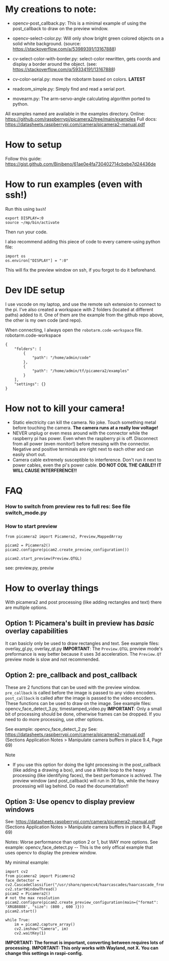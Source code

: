 # My creations to note: 
- opencv-post_callback.py: This is a minimal example of using the post_callback to draw on the preview window.
- opencv-select-color.py: Will only show bright green colored objects on a solid white background. (source: https://stackoverflow.com/a/53989391/13167888)
- cv-select-color-with-border.py: select-color rewritten, gets coords and display a border around the object. (see: https://stackoverflow.com/q/59334191/13167888)
- cv-color-serial.py: move the robotarm based on colors. **LATEST**

- readcom_simple.py: Simply find and read a serial port. 
- movearm.py: The arm-servo-angle calculating algorithm ported to python. 

All examples named are available in the examples directory. Online: https://github.com/raspberrypi/picamera2/tree/main/examples
Full docs: https://datasheets.raspberrypi.com/camera/picamera2-manual.pdf

# How to setup
Follow this guide: https://gist.github.com/Binibeno/61ae0e4fa730402714cbebe7d24436de

# How to run examples (even with ssh!)
Run this using `bash`!
```
export DISPLAY=:0 
source ~/mp/bin/activate
```
Then run your code.

I also recommend adding this piece of code to every camere-using python file:
```
import os
os.environ["DISPLAY"] = ":0"
```
This will fix the preview window on ssh, if you forgot to do it beforehand. 

# Dev IDE setup
I use vscode on my laptop, and use the remote ssh extension to connect to the pi.
I've also created a workspace with 2 folders (located at different paths) added to it. One of them are the example from the github repo above, the other is my own code (and repo).

When connecting, I always open the `robotarm.code-workspace` file.
robotarm.code-workspace
``` 
{
	"folders": [
		{
			"path": "/home/admin/code"
		},
		{
			"path": "/home/admin/tf/picamera2/examples"
		}
	],
	"settings": {}
}
```

# How not to kill your camera!
- Static electricity can kill the camera. No joke. Touch something metal before touching the camera. **The camera runs at a really low voltage!**
- NEVER unplug or even mess around with the connector while the raspberry pi has power. Even when the raspberry pi is off. Disconnect from all power (even monitor!) before messing with the connector. Negative and positive terminals are right next to each other and can easily short out.
- Camera cable extremely susceptible to interference. Don't run it next to power cables, even the pi's power cable. **DO NOT COIL THE CABLE!! IT WILL CAUSE INTERFERENCE!!**

# FAQ
### How to switch from preview res to full res: See file switch_mode.py

### How to start preview
```
from picamera2 import Picamera2, Preview,MappedArray

picam2 = Picamera2()
picam2.configure(picam2.create_preview_configuration())

picam2.start_preview(Preview.QTGL)
```
see: preview.py, previw

# How to overlay things
With picamera2 and post processing (like adding rectangles and text) there are multiple options. 

## Option 1: Picamera's built in preview has *basic* overlay capabilities
It can basicly only be used to draw rectangles and text.
See example files: overlay_gl.py, overlay_qt.py
**IMPORTANT**: The `Preview.QTGL` preview mode's preformance is way better because it uses 3d acceleration. The `Preview.QT` preview mode is slow and not recommended.

## Option 2: pre_callback and post_callback
These are 2 functions that can be used with the preview window. `pre_callback` is called before the image is passed to any video encoders. `post_callback` is called after the image is passed to the video encoders. These functions can be used to draw on the image. See example files: opencv_face_detect_3.py, timestamped_video.py
**IMPORTANT**: Only a small bit of processing should be done, otherwise frames can be dropped. If you need to do more processing, use other options. 

See example: opencv_face_detect_2.py
See: https://datasheets.raspberrypi.com/camera/picamera2-manual.pdf (Sections Application Notes > Manipulate camera buffers in place 9.4, Page 69)

Note
- If you use this option for doing the light processing in the post_callback (like adding a drawing a box), and use a While loop to the heavy processing (like identifying faces), the best perfomance is achived. The preview window (and post_callback) will run in 30 fps, while the heavy processing will lag behind. Do read the documentation!! 

## Option 3: Use opencv to display preview windows
See: https://datasheets.raspberrypi.com/camera/picamera2-manual.pdf (Sections Application Notes > Manipulate camera buffers in place 9.4, Page 69)

Notes: Worse performance than option 2 or 1, but WAY more options. 
See example: opencv_face_detect.py -- This is the only offical example that uses opencv to display the preview window.

My minimal example: 
```
import cv2
from picamera2 import Picamera2
face_detector = cv2.CascadeClassifier("/usr/share/opencv4/haarcascades/haarcascade_frontalface_default.xml")
cv2.startWindowThread()
picam2 = Picamera2()
# not the max resolution
picam2.configure(picam2.create_preview_configuration(main={"format": 'XRGB8888', "size": (800 , 600 )}))
picam2.start()

while True:
    im = picam2.capture_array()
    cv2.imshow("Camera", im)
    cv2.waitKey(1)

```

**IMPORTANT: The format is important, converting between requires lots of processing.**
**IMPORTANT: This only works with Wayland, not X. You can change this settings in raspi-config.**
